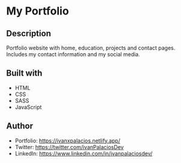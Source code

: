 # My Portfolio

## Description
Portfolio website with home, education, projects and contact pages. Includes my contact information and my social media.

## Built with
- HTML
- CSS
- SASS
- JavaScript

## Author
- Portfolio: https://ivanxpalacios.netlify.app/
- Twitter: https://twitter.com/ivanPalaciosDev
- LinkedIn: https://www.linkedin.com/in/ivanpalaciosdev/
